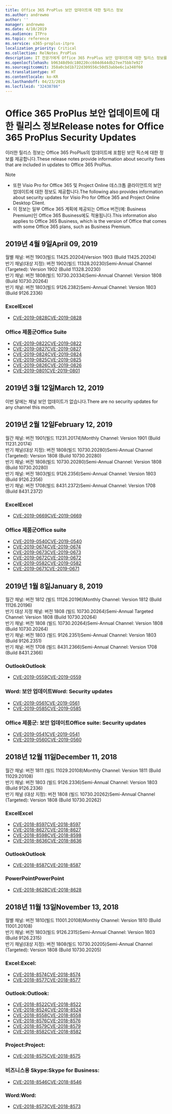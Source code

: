 ```yaml
---
title: Office 365 ProPlus 보안 업데이트에 대한 릴리스 정보
ms.author: andrewmo
author: ''
manager: andrewmo
ms.date: 4/10/2019
ms.audience: ITPro
ms.topic: reference
ms.service: o365-proplus-itpro
localization_priority: Critical
ms.collection: RelNotes_ProPlus
description: IT 전문가에게 Office 365 ProPlus 보안 업데이트에 대한 릴리스 정보를 제공합니다.
ms.openlocfilehash: b96348d9dc180220cc604d644db27ee75bb7e927
ms.sourcegitcommit: 358a0cbd1b722d309556c50d53abbe6c1a348f60
ms.translationtype: HT
ms.contentlocale: ko-KR
ms.lasthandoff: 04/23/2019
ms.locfileid: "32438786"
---
```

# <a name="release-notes-for-office-365-proplus-security-updates"></a><span data-ttu-id="f4e6e-103">Office 365 ProPlus 보안 업데이트에 대한 릴리스 정보</span><span class="sxs-lookup"><span data-stu-id="f4e6e-103">Release notes for Office 365 ProPlus Security Updates</span></span>

<span data-ttu-id="f4e6e-104">이러한 릴리스 정보는 Office 365 ProPlus의 업데이트에 포함된 보안 픽스에 대한 정보를 제공합니다.</span><span class="sxs-lookup"><span data-stu-id="f4e6e-104">These release notes provide information about security fixes that are included in updates to Office 365 ProPlus.</span></span>
 
> [!NOTE]
> - <span data-ttu-id="f4e6e-105">또한 Visio Pro for Office 365 및 Project Online 데스크톱 클라이언트의 보안 업데이트에 대한 정보도 제공합니다.</span><span class="sxs-lookup"><span data-stu-id="f4e6e-105">The following also provides information about security updates for Visio Pro for Office 365 and Project Online Desktop Client.</span></span>
> - <span data-ttu-id="f4e6e-106">이 정보는 일부 Office 365 계획에 제공되는 Office 버전(예: Business Premium)인 Office 365 Business에도 적용됩니다.</span><span class="sxs-lookup"><span data-stu-id="f4e6e-106">This information also applies to Office 365 Business, which is the version of Office that comes with some Office 365 plans, such as Business Premium.</span></span>
## <a name="april-09-2019"></a><span data-ttu-id="f4e6e-107">2019년 4월 9일</span><span class="sxs-lookup"><span data-stu-id="f4e6e-107">April 09, 2019</span></span>
<span data-ttu-id="f4e6e-108">월별 채널: 버전 1903(빌드 11425.20204)</span><span class="sxs-lookup"><span data-stu-id="f4e6e-108">Version 1903 (Build 11425.20204)</span></span>  
<span data-ttu-id="f4e6e-109">반기 채널(대상 지정): 버전 1902(빌드 11328.20230)</span><span class="sxs-lookup"><span data-stu-id="f4e6e-109">Semi-Annual Channel (Targeted): Version 1902 (Build 11328.20230)</span></span>  
<span data-ttu-id="f4e6e-110">반기 채널: 버전 1808(빌드 10730.20334)</span><span class="sxs-lookup"><span data-stu-id="f4e6e-110">Semi-Annual Channel: Version 1808 (Build 10730.20264)</span></span>  
<span data-ttu-id="f4e6e-111">반기 채널: 버전 1803(빌드 9126.2382)</span><span class="sxs-lookup"><span data-stu-id="f4e6e-111">Semi-Annual Channel: Version 1803 (Build 9126.2336)</span></span>  

### <a name="excel"></a><span data-ttu-id="f4e6e-112">Excel</span><span class="sxs-lookup"><span data-stu-id="f4e6e-112">Excel</span></span>

-   [<span data-ttu-id="f4e6e-113">CVE-2019-0828</span><span class="sxs-lookup"><span data-stu-id="f4e6e-113">CVE-2019-0828</span></span>](https://portal.msrc.microsoft.com/ko-KR/security-guidance/advisory/CVE-2019-0828)

### <a name="office-suite"></a><span data-ttu-id="f4e6e-114">Office 제품군</span><span class="sxs-lookup"><span data-stu-id="f4e6e-114">Office Suite</span></span>

-   [<span data-ttu-id="f4e6e-115">CVE-2019-0822</span><span class="sxs-lookup"><span data-stu-id="f4e6e-115">CVE-2019-0822</span></span>](https://portal.msrc.microsoft.com/ko-KR/security-guidance/advisory/CVE-2019-0822)
-   [<span data-ttu-id="f4e6e-116">CVE-2019-0827</span><span class="sxs-lookup"><span data-stu-id="f4e6e-116">CVE-2019-0827</span></span>](https://portal.msrc.microsoft.com/ko-KR/security-guidance/advisory/CVE-2019-0827)
-   [<span data-ttu-id="f4e6e-117">CVE-2019-0824</span><span class="sxs-lookup"><span data-stu-id="f4e6e-117">CVE-2019-0824</span></span>](https://portal.msrc.microsoft.com/ko-KR/security-guidance/advisory/CVE-2019-0824)
-   [<span data-ttu-id="f4e6e-118">CVE-2019-0825</span><span class="sxs-lookup"><span data-stu-id="f4e6e-118">CVE-2019-0825</span></span>](https://portal.msrc.microsoft.com/ko-KR/security-guidance/advisory/CVE-2019-0825)
-   [<span data-ttu-id="f4e6e-119">CVE-2019-0826</span><span class="sxs-lookup"><span data-stu-id="f4e6e-119">CVE-2019-0826</span></span>](https://portal.msrc.microsoft.com/ko-KR/security-guidance/advisory/CVE-2019-0826)
-   [<span data-ttu-id="f4e6e-120">CVE-2019-0801</span><span class="sxs-lookup"><span data-stu-id="f4e6e-120">CVE-2019-0801</span></span>](https://portal.msrc.microsoft.com/ko-KR/security-guidance/advisory/CVE-2019-0801)

## <a name="march-12-2019"></a><span data-ttu-id="f4e6e-121">2019년 3월 12일</span><span class="sxs-lookup"><span data-stu-id="f4e6e-121">March 12, 2019</span></span>
<span data-ttu-id="f4e6e-122">이번 달에는 채널 보안 업데이트가 없습니다.</span><span class="sxs-lookup"><span data-stu-id="f4e6e-122">There are no security updates for any channel this month.</span></span>

## <a name="february-12-2019"></a><span data-ttu-id="f4e6e-123">2019년 2월 12일</span><span class="sxs-lookup"><span data-stu-id="f4e6e-123">February 12, 2019</span></span>
<span data-ttu-id="f4e6e-124">월간 채널: 버전 1901(빌드 11231.20174)</span><span class="sxs-lookup"><span data-stu-id="f4e6e-124">Monthly Channel: Version 1901 (Build 11231.20174)</span></span>  
<span data-ttu-id="f4e6e-125">반기 채널(대상 지정): 버전 1808(빌드 10730.20280)</span><span class="sxs-lookup"><span data-stu-id="f4e6e-125">Semi-Annual Channel (Targeted): Version 1808 (Build 10730.20280)</span></span>   
<span data-ttu-id="f4e6e-126">반기 채널: 버전 1808(빌드 10730.20280)</span><span class="sxs-lookup"><span data-stu-id="f4e6e-126">Semi-Annual Channel: Version 1808 (Build 10730.20280)</span></span>  
<span data-ttu-id="f4e6e-127">반기 채널: 버전 1803(빌드 9126.2356)</span><span class="sxs-lookup"><span data-stu-id="f4e6e-127">Semi-Annual Channel: Version 1803 (Build 9126.2356)</span></span>  
<span data-ttu-id="f4e6e-128">반기 채널: 버전 1708(빌드 8431.2372)</span><span class="sxs-lookup"><span data-stu-id="f4e6e-128">Semi-Annual Channel: Version 1708 (Build 8431.2372)</span></span>  


### <a name="excel"></a><span data-ttu-id="f4e6e-129">Excel</span><span class="sxs-lookup"><span data-stu-id="f4e6e-129">Excel</span></span>

-   [<span data-ttu-id="f4e6e-130">CVE-2019-0669</span><span class="sxs-lookup"><span data-stu-id="f4e6e-130">CVE-2019-0669</span></span>](https://portal.msrc.microsoft.com/ko-KR/security-guidance/advisory/CVE-2019-0669)

### <a name="office-suite"></a><span data-ttu-id="f4e6e-131">Office 제품군</span><span class="sxs-lookup"><span data-stu-id="f4e6e-131">Office suite</span></span>

-   [<span data-ttu-id="f4e6e-132">CVE-2019-0540</span><span class="sxs-lookup"><span data-stu-id="f4e6e-132">CVE-2019-0540</span></span>](https://portal.msrc.microsoft.com/ko-KR/security-guidance/advisory/CVE-2019-0540)
-   [<span data-ttu-id="f4e6e-133">CVE-2019-0674</span><span class="sxs-lookup"><span data-stu-id="f4e6e-133">CVE-2019-0674</span></span>](https://portal.msrc.microsoft.com/ko-KR/security-guidance/advisory/CVE-2019-0674)
-   [<span data-ttu-id="f4e6e-134">CVE-2019-0673</span><span class="sxs-lookup"><span data-stu-id="f4e6e-134">CVE-2019-0673</span></span>](https://portal.msrc.microsoft.com/ko-KR/security-guidance/advisory/CVE-2019-0673)
-   [<span data-ttu-id="f4e6e-135">CVE-2019-0672</span><span class="sxs-lookup"><span data-stu-id="f4e6e-135">CVE-2019-0672</span></span>](https://portal.msrc.microsoft.com/ko-KR/security-guidance/advisory/CVE-2019-0672)
-   [<span data-ttu-id="f4e6e-136">CVE-2019-0582</span><span class="sxs-lookup"><span data-stu-id="f4e6e-136">CVE-2019-0582</span></span>](https://portal.msrc.microsoft.com/ko-KR/security-guidance/advisory/CVE-2019-0582)
-   [<span data-ttu-id="f4e6e-137">CVE-2019-0671</span><span class="sxs-lookup"><span data-stu-id="f4e6e-137">CVE-2019-0671</span></span>](https://portal.msrc.microsoft.com/ko-KR/security-guidance/advisory/CVE-2019-0671)

## <a name="january-8-2019"></a><span data-ttu-id="f4e6e-138">2019년 1월 8일</span><span class="sxs-lookup"><span data-stu-id="f4e6e-138">January 8, 2019</span></span>

<span data-ttu-id="f4e6e-139">월간 채널: 버전 1812 (빌드 11126.20196)</span><span class="sxs-lookup"><span data-stu-id="f4e6e-139">Monthly Channel: Version 1812 (Build 11126.20196)</span></span>  
<span data-ttu-id="f4e6e-140">반기 대상 지정 채널: 버전 1808 (빌드 10730.20264)</span><span class="sxs-lookup"><span data-stu-id="f4e6e-140">Semi-Annual Targeted Channel: Version 1808 (Build 10730.20264)</span></span>  
<span data-ttu-id="f4e6e-141">반기 채널: 버전 1808 (빌드 10730.20264)</span><span class="sxs-lookup"><span data-stu-id="f4e6e-141">Semi-Annual Channel: Version 1808 (Build 10730.20264)</span></span>  
<span data-ttu-id="f4e6e-142">반기 채널: 버전 1803 (빌드 9126.2351)</span><span class="sxs-lookup"><span data-stu-id="f4e6e-142">Semi-Annual Channel: Version 1803 (Build 9126.2351)</span></span>  
<span data-ttu-id="f4e6e-143">반기 채널: 버전 1708 (빌드 8431.2366)</span><span class="sxs-lookup"><span data-stu-id="f4e6e-143">Semi-Annual Channel: Version 1708 (Build 8431.2366)</span></span>  


### <a name="outlook"></a><span data-ttu-id="f4e6e-144">Outlook</span><span class="sxs-lookup"><span data-stu-id="f4e6e-144">Outlook</span></span>
-   [<span data-ttu-id="f4e6e-145">CVE-2019-0559</span><span class="sxs-lookup"><span data-stu-id="f4e6e-145">CVE-2019-0559</span></span>](https://portal.msrc.microsoft.com/ko-KR/security-guidance/advisory/CVE-2019-0559)

### <a name="word-security-updates"></a><span data-ttu-id="f4e6e-146">Word: 보안 업데이트</span><span class="sxs-lookup"><span data-stu-id="f4e6e-146">Word: Security updates</span></span> 
-   [<span data-ttu-id="f4e6e-147">CVE-2019-0561</span><span class="sxs-lookup"><span data-stu-id="f4e6e-147">CVE-2019-0561</span></span>](https://portal.msrc.microsoft.com/ko-KR/security-guidance/advisory/CVE-2019-0561)
-   [<span data-ttu-id="f4e6e-148">CVE-2019-0585</span><span class="sxs-lookup"><span data-stu-id="f4e6e-148">CVE-2019-0585</span></span>](https://portal.msrc.microsoft.com/ko-KR/security-guidance/advisory/CVE-2019-0585) 
 
### <a name="office-suite-security-updates"></a><span data-ttu-id="f4e6e-149">Office 제품군: 보안 업데이트</span><span class="sxs-lookup"><span data-stu-id="f4e6e-149">Office suite: Security updates</span></span> 
-   [<span data-ttu-id="f4e6e-150">CVE-2019-0541</span><span class="sxs-lookup"><span data-stu-id="f4e6e-150">CVE-2019-0541</span></span>](https://portal.msrc.microsoft.com/ko-KR/security-guidance/advisory/CVE-2019-0541)
-   [<span data-ttu-id="f4e6e-151">CVE-2019-0560</span><span class="sxs-lookup"><span data-stu-id="f4e6e-151">CVE-2019-0560</span></span>](https://portal.msrc.microsoft.com/ko-KR/security-guidance/advisory/CVE-2019-0560)

## <a name="december-11-2018"></a><span data-ttu-id="f4e6e-152">2018년 12월 11일</span><span class="sxs-lookup"><span data-stu-id="f4e6e-152">December 11, 2018</span></span>
<span data-ttu-id="f4e6e-153">월간 채널: 버전 1811 (빌드 11029.20108)</span><span class="sxs-lookup"><span data-stu-id="f4e6e-153">Monthly Channel: Version 1811 (Build 11029.20108)</span></span>  
<span data-ttu-id="f4e6e-154">반기 채널: 버전 1803 (빌드 9126.2336)</span><span class="sxs-lookup"><span data-stu-id="f4e6e-154">Semi-Annual Channel: Version 1803 (Build 9126.2336)</span></span>  
<span data-ttu-id="f4e6e-155">반기 채널 (대상 지정): 버전 1808 (빌드 10730.20262)</span><span class="sxs-lookup"><span data-stu-id="f4e6e-155">Semi-Annual Channel (Targeted): Version 1808 (Build 10730.20262)</span></span>  

### <a name="excel"></a><span data-ttu-id="f4e6e-156">Excel</span><span class="sxs-lookup"><span data-stu-id="f4e6e-156">Excel</span></span>

-   [<span data-ttu-id="f4e6e-157">CVE-2018-8597</span><span class="sxs-lookup"><span data-stu-id="f4e6e-157">CVE-2018-8597</span></span>](https://portal.msrc.microsoft.com/ko-KR/security-guidance/advisory/CVE-2018-8597)
-   [<span data-ttu-id="f4e6e-158">CVE-2018-8627</span><span class="sxs-lookup"><span data-stu-id="f4e6e-158">CVE-2018-8627</span></span>](https://portal.msrc.microsoft.com/ko-KR/security-guidance/advisory/CVE-2018-8627)
-   [<span data-ttu-id="f4e6e-159">CVE-2018-8598</span><span class="sxs-lookup"><span data-stu-id="f4e6e-159">CVE-2018-8598</span></span>](https://portal.msrc.microsoft.com/ko-KR/security-guidance/advisory/CVE-2018-8598)
-   [<span data-ttu-id="f4e6e-160">CVE-2018-8636</span><span class="sxs-lookup"><span data-stu-id="f4e6e-160">CVE-2018-8636</span></span>](https://portal.msrc.microsoft.com/ko-KR/security-guidance/advisory/CVE-2018-8636)

### <a name="outlook"></a><span data-ttu-id="f4e6e-161">Outlook</span><span class="sxs-lookup"><span data-stu-id="f4e6e-161">Outlook</span></span>

-   [<span data-ttu-id="f4e6e-162">CVE-2018-8587</span><span class="sxs-lookup"><span data-stu-id="f4e6e-162">CVE-2018-8587</span></span>](https://portal.msrc.microsoft.com/ko-KR/security-guidance/advisory/CVE-2018-8587)

### <a name="powerpoint"></a><span data-ttu-id="f4e6e-163">PowerPoint</span><span class="sxs-lookup"><span data-stu-id="f4e6e-163">PowerPoint</span></span>

-   [<span data-ttu-id="f4e6e-164">CVE-2018-8628</span><span class="sxs-lookup"><span data-stu-id="f4e6e-164">CVE-2018-8628</span></span>](https://portal.msrc.microsoft.com/ko-KR/security-guidance/advisory/CVE-2018-8628)

## <a name="november-13-2018"></a><span data-ttu-id="f4e6e-165">2018년 11월 13일</span><span class="sxs-lookup"><span data-stu-id="f4e6e-165">November 13, 2018</span></span>
<span data-ttu-id="f4e6e-166">월별 채널: 버전 1810(빌드 11001.20108)</span><span class="sxs-lookup"><span data-stu-id="f4e6e-166">Monthly Channel: Version 1810 (Build 11001.20108)</span></span>  
<span data-ttu-id="f4e6e-167">반기 채널: 버전 1803(빌드 9126.2315)</span><span class="sxs-lookup"><span data-stu-id="f4e6e-167">Semi-Annual Channel: Version 1803 (Build 9126.2315)</span></span>  
<span data-ttu-id="f4e6e-168">반기 채널(대상 지정): 버전 1808(빌드 10730.20205)</span><span class="sxs-lookup"><span data-stu-id="f4e6e-168">Semi-Annual Channel (Targeted): Version 1808 (Build 10730.20205)</span></span>  

### <a name="excel"></a><span data-ttu-id="f4e6e-169">Excel:</span><span class="sxs-lookup"><span data-stu-id="f4e6e-169">Excel:</span></span>

-   [<span data-ttu-id="f4e6e-170">CVE-2018-8574</span><span class="sxs-lookup"><span data-stu-id="f4e6e-170">CVE-2018-8574</span></span>](https://portal.msrc.microsoft.com/ko-KR/security-guidance/advisory/CVE-2018-8574)
-   [<span data-ttu-id="f4e6e-171">CVE-2018-8577</span><span class="sxs-lookup"><span data-stu-id="f4e6e-171">CVE-2018-8577</span></span>](https://portal.msrc.microsoft.com/ko-KR/security-guidance/advisory/CVE-2018-8577)

### <a name="outlook"></a><span data-ttu-id="f4e6e-172">Outlook:</span><span class="sxs-lookup"><span data-stu-id="f4e6e-172">Outlook:</span></span>

-   [<span data-ttu-id="f4e6e-173">CVE-2018-8522</span><span class="sxs-lookup"><span data-stu-id="f4e6e-173">CVE-2018-8522</span></span>](https://portal.msrc.microsoft.com/ko-KR/security-guidance/advisory/CVE-2018-8522)
-   [<span data-ttu-id="f4e6e-174">CVE-2018-8524</span><span class="sxs-lookup"><span data-stu-id="f4e6e-174">CVE-2018-8524</span></span>](https://portal.msrc.microsoft.com/ko-KR/security-guidance/advisory/CVE-2018-8524)
-   [<span data-ttu-id="f4e6e-175">CVE-2018-8558</span><span class="sxs-lookup"><span data-stu-id="f4e6e-175">CVE-2018-8558</span></span>](https://portal.msrc.microsoft.com/ko-KR/security-guidance/advisory/CVE-2018-8558)
-   [<span data-ttu-id="f4e6e-176">CVE-2018-8576</span><span class="sxs-lookup"><span data-stu-id="f4e6e-176">CVE-2018-8576</span></span>](https://portal.msrc.microsoft.com/ko-KR/security-guidance/advisory/CVE-2018-8576)
-   [<span data-ttu-id="f4e6e-177">CVE-2018-8579</span><span class="sxs-lookup"><span data-stu-id="f4e6e-177">CVE-2018-8579</span></span>](https://portal.msrc.microsoft.com/ko-KR/security-guidance/advisory/CVE-2018-8579)
-   [<span data-ttu-id="f4e6e-178">CVE-2018-8582</span><span class="sxs-lookup"><span data-stu-id="f4e6e-178">CVE-2018-8582</span></span>](https://portal.msrc.microsoft.com/ko-KR/security-guidance/advisory/CVE-2018-8582)

### <a name="project"></a><span data-ttu-id="f4e6e-179">Project:</span><span class="sxs-lookup"><span data-stu-id="f4e6e-179">Project:</span></span>

-   [<span data-ttu-id="f4e6e-180">CVE-2018-8575</span><span class="sxs-lookup"><span data-stu-id="f4e6e-180">CVE-2018-8575</span></span>](https://portal.msrc.microsoft.com/ko-KR/security-guidance/advisory/CVE-2018-8575)

### <a name="skype-for-business"></a><span data-ttu-id="f4e6e-181">비즈니스용 Skype:</span><span class="sxs-lookup"><span data-stu-id="f4e6e-181">Skype for Business:</span></span>

-   [<span data-ttu-id="f4e6e-182">CVE-2018-8546</span><span class="sxs-lookup"><span data-stu-id="f4e6e-182">CVE-2018-8546</span></span>](https://portal.msrc.microsoft.com/ko-KR/security-guidance/advisory/CVE-2018-8546)

### <a name="word"></a><span data-ttu-id="f4e6e-183">Word:</span><span class="sxs-lookup"><span data-stu-id="f4e6e-183">Word:</span></span>

-   [<span data-ttu-id="f4e6e-184">CVE-2018-8573</span><span class="sxs-lookup"><span data-stu-id="f4e6e-184">CVE-2018-8573</span></span>](https://portal.msrc.microsoft.com/ko-KR/security-guidance/advisory/CVE-2018-8573)